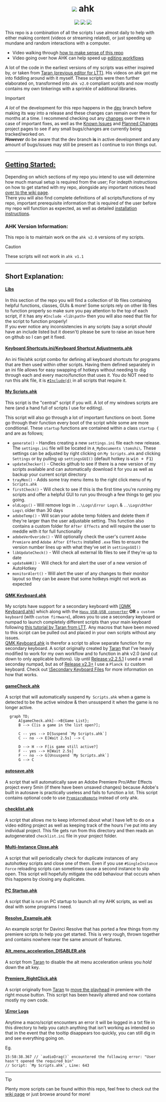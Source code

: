 <div align="center">

# [![](https://bit.ly/3fjVx8t)](https://github.com/Tomshiii/ahk/tree/main) ahk
[![](https://img.shields.io/github/v/release/Tomshiii/ahk)](https://github.com/tomshiii/ahk/releases/latest) [![](https://img.shields.io/github/last-commit/tomshiii/ahk/dev?label=last%20commit%20%28dev%29)](https://github.com/Tomshiii/ahk/commits/dev) [![](https://img.shields.io/github/license/tomshiii/ahk?color=orange)](https://github.com/tomshiii/ahk/blob/main/LICENSE)
</div>

This repo is a combination of all the scripts I use almost daily to help with either making content (videos or streaming related), or just speeding up mundane and random interactions with a computer.

- Video walking through [how to make sense of this repo](https://youtu.be/4qakIF4Vins)
- Video going over how AHK can help speed up [editing workflows](https://youtu.be/Iv-oR7An_iI)

A lot of the code in the earliest versions of my scripts was either inspired by, or taken from [Taran (previous editor for LTT)](https://github.com/TaranVH/). His videos on ahk got me into fiddling around with it myself. These scripts were then further elaborated on, transformed into `ahk v2.0` compliant scripts and now mostly contains my own tinkerings with a sprinkle of additional libraries.

> [!Important]
> *A lot* of the development for this repo happens in the [dev](https://github.com/Tomshiii/ahk/tree/dev) branch before making its way into a release and these changes can remain over there for months at a time. I recommend checking out any [changes](https://github.com/Tomshiii/ahk/blob/dev/changelog.md) over there in case of important fixes, as well as the [Known Issues](https://github.com/users/Tomshiii/projects/2) and [Planned Changes](https://github.com/users/Tomshiii/projects/1) project pages to see if any small bugs/changes are currently being tracked/worked on.  
> ***However*** do be aware that the dev branch **is** in active development and any amount of bugs/issues may still be present as I continue to iron things out.

***

## [Getting Started:](https://github.com/Tomshiii/ahk/wiki)

Depending on which sections of my repo you intend to use will determine how much manual setup is required from the user; For indepth instructions on how to get started with my repo, alongside any important notices head [over to the wiki page](https://github.com/Tomshiii/ahk/wiki).  
There you will also find complete definitions of all scripts/functions of my repo, important prerequisite information that is required of the user before my repo will function as expected, as well as detailed [installation instructions](https://github.com/Tomshiii/ahk/wiki/Installation).

### AHK Version Information:
This repo is to maintain work on the `ahk v2.0` versions of my scripts.
> [!Caution]
> These scripts will not work in `ahk v1.1`
***

## Short Explanation:

#### [Libs](https://github.com/Tomshiii/ahk/tree/main/lib/)
In this section of the repo you will find a collection of lib files containing helpful functions, classes, GUIs & more! Some scripts rely on other lib files to function properly so make sure you pay attention to the top of each script, if it has any `#Include <lib\path>` then you will also need that file for the script to function properly!  
If you ever notice any inconsistencies in any scripts (say a script *should* have an include listed but it doesn't) please be sure to raise an issue here on github so I can get it fixed.

#### [Keyboard Shortcuts.ini/Keyboard Shortcut Adjustments.ahk](https://github.com/Tomshiii/ahk/tree/main/Support%20Files/KSA)
An ini file/ahk script combo for defining all keyboard shortcuts for programs that are then used within other scripts. Having them defined separately in an ini file allows for easy swapping of hotkeys without needing to dig through each and every macro/function that uses it. You do NOT need to run this ahk file, it is [`#Include(d)`](https://lexikos.github.io/v2/docs/commands/_Include.htm) in all scripts that require it.

#### [My Scripts.ahk](https://github.com/Tomshiii/ahk/blob/main/My%20Scripts.ahk)
This script is the "central" script if you will. A lot of my windows scripts are here (and a hand full of scripts I use for editing).

This script will also go through a lot of important functions on boot. Some go through their function every boot of the script while some are more conditional. These `startup` functions are contained within a class `startup {` and are as follows;
- `generate()` - Handles creating a new `settings.ini` file each new release. The `settings.ini` file will be located in `A_MyDocuments \tomshi\`. These settings can be adjusted by right clicking on `My Scripts.ahk` and clicking `Settings` or by pulling up `settingsGUI()` (default hotkey is <kbd>win + F1</kbd>)
- `updateChecker()` - Checks github to see if there is a new version of my scripts available and can automatically download it for you as well as backup your current script directory
- `trayMen()` - Adds some tray menu items to the right click menu of `My Scripts.ahk`
- `firstCheck()` - Will check to see if this is the first time you're running my scripts and offer a helpful GUI to run you through a few things to get you going.
- `oldLogs()` - Will remove logs in `..\Logs\Error Logs\` & `..\Logs\Other Logs\` older than 30 days
- `adobeTemp()` - Will scan your adobe temp folders and delete them if they're larger than the user adjustable setting. This function also contains a custom folder for `After Effects` and will require the user to meddle with it for full functionality
- `adobeVerOveride()` - Will optionally check the user's current `Adobe Premiere` and `Adobe After Effects` installed `.exe` files to ensure the version number lines up with what they've set in `settingsGUI()`
- `libUpdateCheck()` - Will check all external lib files to see if they're up to date
- `updateAHK()` - Will check for and alert the user of a new version of AutoHotkey
- `monitorAlert()` - Will alert the user of any changes to their monitor layout so they can be aware that some hotkeys might not work as expected

#### [QMK Keyboard.ahk](https://github.com/Tomshiii/ahk/blob/main/QMK%20Keyboard.ahk)
My scripts have support for a secondary keyboard with [[QMK Keyboard.ahk]](https://github.com/Tomshiii/ahk/blob/main/QMK%20Keyboard.ahk) which along with the [`Hasu USB-USB converter`](https://geekhack.org/index.php?topic=109514.0) **OR** `a custom keyboard` (with `custom firmware`), allows you to use a secondary keyboard or numpad to launch completely different scripts than your main keyboard following [this tutorial by Taran from LTT](https://www.youtube.com/watch?v=GZEoss4XIgc). Any macros that have been moved to this script can be pulled out and placed in your own scripts without any issues.  
[QMK Keyboard.ahk](https://github.com/Tomshiii/ahk/blob/main/QMK%20Keyboard.ahk) is therefor a script to allow separate function for my secondary keyboard. A script originally created by [Taran](https://github.com/TaranVH/) that I've heavily modified to work for my own workflow and to function in ahk v2.0 (and cut down to only applicable buttons). Up until [Release v2.2.5.1](https://github.com/Tomshiii/ahk/releases/tag/v2.2.5.1) I used a small seconday numpad, but as of [Release v2.3+](https://github.com/Tomshiii/ahk/releases/tag/v2.3) I use a `Planck Ez` custom keyboard.
Check out [\Secondary Keyboard Files](https://github.com/Tomshiii/ahk/tree/main/Support%20Files/Secondary%20Keyboard%20Files) for more information on how that works.

#### [gameCheck.ahk](https://github.com/Tomshiii/ahk/blob/main/Timer%20Scripts/gameCheck.ahk)
A script that will automatically suspend `My Scripts.ahk` when a game is detected to be the active window & then unsuspend it when the game is no longer active.
```mermaid
  graph TD;
      A[gameCheck.ahk]-->B{Game List};
      B --> C[is a game in the list open?];

      C -- yes --> D[Suspend `My Scripts.ahk`]
      C -- no --> E[Wait 2.5s] --> C

      D --> H --> F[is game still active?]
      F -- yes --> H[Wait 2.5s]
      F -- no --> G[Unsuspend `My Scripts.ahk`]
      G --> C
```

#### [autosave.ahk](https://github.com/Tomshiii/ahk/blob/main/Timer%20Scripts/autosave.ahk)
A script that will automatically save an Adobe Premiere Pro/After Effects project every 5min (if there have been unsaved changes) because Adobe's built in autosave is practically useless and fails to function a lot. This script contains optional code to use [`PremiereRemote`](https://github.com/Tomshiii/ahk/wiki/PremiereRemote) instead of only ahk.

#### [checklist.ahk](https://github.com/Tomshiii/ahk/blob/main/checklist.ahk)
A script that allows me to keep informed about what I have left to do on a video editing project as well as keeping track of the hours I've put into any individual project. This file gets run from this directory and then reads an autogenerated `checklist.ini` file in your project folder.

#### [Multi-Instance Close.ahk](https://github.com/Tomshiii/ahk/blob/main/Timer%20Scripts/Multi-Instance%20Close.ahk)
A script that will periodically check for duplicate instances of any autohotkey scripts and close one of them. Even if you use `#SingleInstance Force` reloading scripts can sometimes cause a second instance to slip open. This script will hopefully mitigate the odd behaviour that occurs when this happens by closing any duplicates.

#### [PC Startup.ahk](https://github.com/Tomshiii/ahk/blob/main/PC%20Startup/PC%20Startup.ahk)
A script that is run on PC startup to launch all my AHK scripts, as well as deal with some programs I need.

#### [Resolve_Example.ahk](https://github.com/Tomshiii/ahk/blob/main/lib/Apps/Editors/Resolve.ahk)
An example script for Davinci Resolve that has ported a few things from my premiere scripts to help you get started. This is very rough, thrown together and contains nowhere near the same amount of features.

#### [Alt_menu_acceleration_DISABLER.ahk](https://github.com/Tomshiii/ahk/blob/main/Timer%20Scripts/Alt_menu_acceleration_DISABLER.ahk)
A script from [Taran](https://github.com/TaranVH/) to disable the alt menu acceleration unless you _hold_ down the alt key.

#### [Premiere_RightClick.ahk](https://github.com/Tomshiii/ahk/blob/main/lib/Classes/Editors/Premiere_RightClick.ahk)
A script originally from [Taran](https://github.com/TaranVH/) to [move the playhead](https://github.com/TaranVH/2nd-keyboard/blob/master/Taran's_Premiere_Mods/PREMIERE_MOD_Right_click_timeline_to_move_playhead.ahk) in premiere with the right mouse button. This script has been heavily altered and now contains mostly my own code.

#### [\Error Logs](https://github.com/Tomshiii/ahk/tree/main/Logs/Error%20Logs)
Anytime a macro/script encounters an error it will be logged in a txt file in this directory to help you catch anything that isn't working as intended so that in the event that the tooltip disappears too quickly, you can still dig in and see everything going on.

Eg.
```
15:58:38.367 // `audioDrag()` encountered the following error: "User hasn't opened the required bin"
// Script: `My Scripts.ahk`, Line: 643
```
***
> [!Tip]
> Plenty more scripts can be found within this repo, feel free to check out the [wiki page](https://github.com/Tomshiii/ahk/wiki/Home) or just browse around for more!
